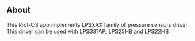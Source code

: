 ## About
This Riot-OS app implements LPSXXX family of pressure sensors driver. This driver can be used with LPS331AP, LPS25HB and LPS22HB
